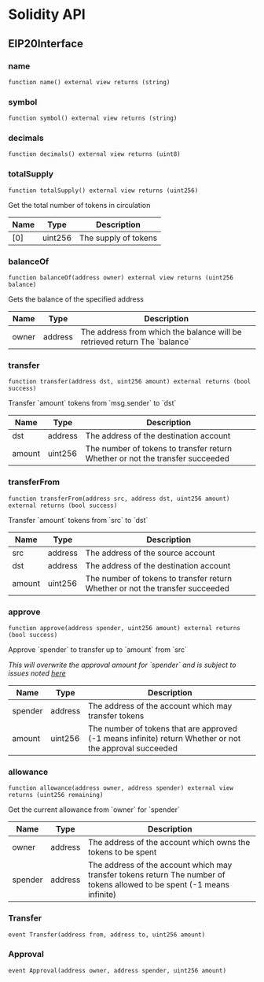 # Solidity API

## EIP20Interface

### name

```solidity
function name() external view returns (string)
```

### symbol

```solidity
function symbol() external view returns (string)
```

### decimals

```solidity
function decimals() external view returns (uint8)
```

### totalSupply

```solidity
function totalSupply() external view returns (uint256)
```

Get the total number of tokens in circulation

| Name | Type | Description |
| ---- | ---- | ----------- |
| [0] | uint256 | The supply of tokens |

### balanceOf

```solidity
function balanceOf(address owner) external view returns (uint256 balance)
```

Gets the balance of the specified address

| Name | Type | Description |
| ---- | ---- | ----------- |
| owner | address | The address from which the balance will be retrieved return The &#x60;balance&#x60; |

### transfer

```solidity
function transfer(address dst, uint256 amount) external returns (bool success)
```

Transfer &#x60;amount&#x60; tokens from &#x60;msg.sender&#x60; to &#x60;dst&#x60;

| Name | Type | Description |
| ---- | ---- | ----------- |
| dst | address | The address of the destination account |
| amount | uint256 | The number of tokens to transfer return Whether or not the transfer succeeded |

### transferFrom

```solidity
function transferFrom(address src, address dst, uint256 amount) external returns (bool success)
```

Transfer &#x60;amount&#x60; tokens from &#x60;src&#x60; to &#x60;dst&#x60;

| Name | Type | Description |
| ---- | ---- | ----------- |
| src | address | The address of the source account |
| dst | address | The address of the destination account |
| amount | uint256 | The number of tokens to transfer return Whether or not the transfer succeeded |

### approve

```solidity
function approve(address spender, uint256 amount) external returns (bool success)
```

Approve &#x60;spender&#x60; to transfer up to &#x60;amount&#x60; from &#x60;src&#x60;

_This will overwrite the approval amount for &#x60;spender&#x60;
 and is subject to issues noted [here](https://eips.ethereum.org/EIPS/eip-20#approve)_

| Name | Type | Description |
| ---- | ---- | ----------- |
| spender | address | The address of the account which may transfer tokens |
| amount | uint256 | The number of tokens that are approved (-1 means infinite) return Whether or not the approval succeeded |

### allowance

```solidity
function allowance(address owner, address spender) external view returns (uint256 remaining)
```

Get the current allowance from &#x60;owner&#x60; for &#x60;spender&#x60;

| Name | Type | Description |
| ---- | ---- | ----------- |
| owner | address | The address of the account which owns the tokens to be spent |
| spender | address | The address of the account which may transfer tokens return The number of tokens allowed to be spent (-1 means infinite) |

### Transfer

```solidity
event Transfer(address from, address to, uint256 amount)
```

### Approval

```solidity
event Approval(address owner, address spender, uint256 amount)
```

